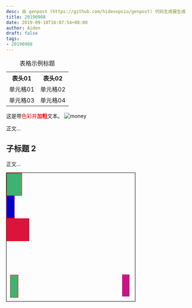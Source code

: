```yaml
---
desc: 由 genpost (https://github.com/hidevopsio/genpost) 代码生成器生成
title: 20190908
date: 2019-09-10T16:07:54+08:00
author: Aiden
draft: false
tags:
- 20190908
---
```


<table>
    <caption>表格示例标题</caption>
    <tr>
        <th>表头01</th>
        <th>表头02</th>
    </tr>
    <tr>
        <td>单元格01</td> 
        <td>单元格02</td>
    </tr>
    <tr>
        <td>单元格03</td>
        <td>单元格04</td>
    </tr>
</table>

这是带<span style="color:red;">色彩并**加粗**</span>文本。
![money](https://thumbnail0.baidupcs.com/thumbnail/9027758b098692df416c174730208c8b?fid=1506800556-250528-998906396825720&time=1568167200&rt=sh&sign=FDTAER-DCb740ccc5511e5e8fedcff06b081203-PFDgFciHAe%2BwCPhuHyxsrKgfJEY%3D&expires=8h&chkv=0&chkbd=0&chkpc=&dp-logid=113308287217163566&dp-callid=0&size=c710_u400&quality=100&vuk=-&ft=video)

 

正文...

## 子标题 2

正文...

<html>
<head>
<meta charset="utf-8" />
<title>

</title>
<style>
.div0{ position:relative;width:350px;height:350px; 
border:1px solid #000} 

.div{
width: 40px;
height: 60px;
border: 1px solid red;
background-color: mediumseagreen;
position:absolute; 
right:50px;bottom:500px;
}
.div:hover{
transform: skew(30deg,30deg);
transform-style: preserve-3d;
}
.div1{
width: 20px;
height: 60px;
border: 1px solid red;
background-color: mediumseagreen;
position:absolute;
left:10px;bottom:10px;
}
.div1:hover{
transform: skew(30deg,30deg);
transform-style: preserve-3d;
}
.div2{

border: 1px solid red;
background-color: mediumvioletred;
position:absolute;width:20px;height:60px; 
right:15px;bottom:13px;
}
.div2:hover{
transform: translate(50px) ;
}
.div3{
width: 40px;
height: 60px;
border: 1px solid red;
background-color: mediumseagreen;
}
.div3:hover{
transform: skew(30deg,30deg);
transform-style: preserve-3d;
}
.div4{
width: 20px;
height: 60px;
border: 1px solid red;
background-color: mediumblue;
}
.div4:hover{
transform: matrix(1,20,20,2,10,10);
}
.div5{
width: 60px;
height: 60px;
border: 1px solid red;
background-color:crimson;
transition: all 3s linear;
}
.div5:hover{
transform: rotate(360deg) translate(50px) scale(1.5);
}

</style>
</head>
<body>
<div class="div0">
<div class="div"></div>
<div class="div1"></div>
<div class="div2"></div>
<div class="div3"></div >
<div class="div4"></div>
<div class="div5"></div>
</div>
</body>
</html>

